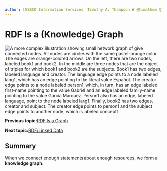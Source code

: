 ```yaml
---
author: [EBSCO Information Services, Timothy A. Thompson ⍝ @timathom @timathom@indieweb.social]
---
```


# RDF Is a \(Knowledge\) Graph

![A more complex illustration showing small network graph of give connected nodes. All nodes are circles with the same pastel-orange color. The edges are orange-colored arrows. On the left, there are two nodes, labeled book1 and book2. In the middle are three nodes that are the object of triples for which book1 and book2 are the subjects. Book1 has two edges, labeled language and creator. The language edge points to a node labeled lang1, which has an edge pointing to the literal value Español. The creator edge points to a node labeled person1, which, in turn, has an edge labeled first-name pointing to the value Gabriel and an edge labeled family-name pointing to the value García Márquez. Person1 also has an edge, labeled language, point to the node labeled lang1. Finally, book2 has two edges, creator and subject. The creator edge points to person1 and the subject edge points to another node, which is labeled concept1.](../../submaps/../img/rdf/rdf3.svg "RDF Triples as a Knowledge Graph")

**Previous topic:**[RDF Is a Graph](../../day_1/lesson_1/rdf_is_a_graph.md)

**Next topic:**[RDF/Linked Data](../../day_1/lesson_1/rdf_linked_data.md)

## Summary

When we connect enough statements about enough resources, we form a **knowledge graph**.

